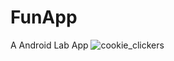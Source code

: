 # FunApp
A Android Lab App
![cookie_clickers](https://user-images.githubusercontent.com/65620947/142066125-a5a83b29-4d74-460c-b566-a57c39b7e154.png)
